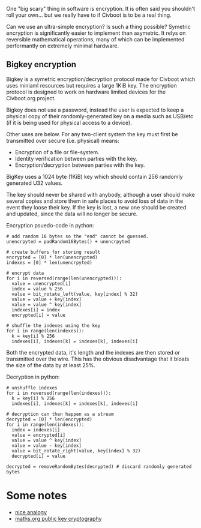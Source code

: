 One "big scary" thing in software is encryption. It is often said you shouldn't
roll your own... but we really have to if Civboot is to be a real thing.

Can we use an ultra-simple encryption? Is such a thing possible? Symetric
encryption is significantly easier to implement than asymetric. It relys on
reversible mathematical operations, many of which can be implemented
performantly on extremely minimal hardware.

## Bigkey encryption

Bigkey is a symetric encryption/decryption protocol made for Civboot which uses
miniaml resources but requires a large 1KiB key. The encryption protocol is
designed to work on hardware limited devices for the Civboot.org project.

Bigkey does not use a password, instead the user is expected to keep a physical
copy of their randomly-generated key on a media such as USB/etc (if it is being
used for physical access to a device).

Other uses are below. For any two-client system the key must first be
transmitted over secure (i.e. physical) means:
- Encryption of a file or file-system.
- Identity verification between parties with the key.
- Encryption/decryption between parties with the key.

BigKey uses a 1024 byte (1KiB) key which should contain 256 randomly generated
U32 values.

The key should never be shared with anybody, although a user should make several
copies and store them in safe places to avoid loss of data in the event they
loose their key. If the key is lost, a new one should be created and updated,
since the data will no longer be secure.

Encryption psuedo-code in python:
```
# add random 16 bytes so the "end" cannot be guessed.
unencrpyted = padRandom16Bytes() + unencrpyted

# create buffers for storing result
encrypted = [0] * len(unencrypted)
indexes = [0] * len(unencrpyted)

# encrypt data
for i in reversed(range(len(unencrypted))):
  value = unencrypted[i]
  index = value % 256
  value = bit_rotate_left(value, key[index] % 32)
  value = value + key[index]
  value = value ^ key[index]
  indexes[i] = index
  encrypted[i] = value

# shuffle the indexes using the key
for i in range(len(indexes)):
  k = key[i] % 256
  indexes[i], indexes[k] = indexes[k], indexes[i]
```

Both the encrypted data, it's length and the indexes are then stored or
transmitted over the wire. This has the obvious disadvantage that it
bloats the size of the data by at least 25%.

Decryption in python:
```
# unshuffle indexes
for i in reversed(range(len(indexes))):
  k = key[i] % 256
  indexes[i], indexes[k] = indexes[k], indexes[i]

# decryption can then happen as a stream
decrypted = [0] * len(encrypted)
for i in range(len(indexes)):
  index = indexes[i]
  value = encrypted[i]
  value = value ^ key[index]
  value = value - key[index]
  value = bit_rotate_right(value, key[index] % 32)
  decrypted[i] = value

decrypted = removeRandomBytes(decrypted) # discard randomly generated bytes
```

# Some notes

- [nice analogy](https://www.cloudflare.com/learning/ssl/how-does-public-key-encryption-work/)
- [maths.org public key cryptography](https://nrich.maths.org/2200)
